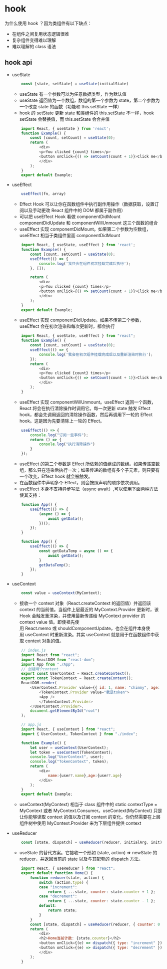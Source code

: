 # hook

为什么使用 hook ？因为类组件有以下缺点：
* 在组件之间复用状态逻辑很难
* 复杂组件变得难以理解
* 难以理解的 class 语法

## hook api

* useState

    ```js
        const [state, setState] = useState(initialState)
    ```

    * useState 有一个参数可以为任意数据类型，作为默认值
    * useState 返回值为一个数组，数组的第一个参数为 state，第二个参数为一个改变 state 的函数（功能和 this.setState 一样）
    * hook 的 setState 更新 state 和类组件的 this.setState 不一样，hook setState 会替换值，而 this.setState 会合并值

    ```js
        import React, { useState } from 'react';
        function Example() {
            const [count, setCount] = useState(0);
            return (
                <div>
                <p>You clicked {count} times</p>
                <button onClick={() => setCount(count + 1)}>Click me</button>
                </div>
            );
        }
        export default Example;
    ```

* useEffect
    ```js
        useEffect(fn, array)
    ```
    * Effect Hook 可以让你在函数组件中执行副作用操作（数据获取，设置订阅以及手动更改 React 组件中的 DOM 都属于副作用）
    * 可以把 useEffect Hook 看做 componentDidMount componentDidUpdate 和 componentWillUnmount 这三个函数的组合
    * useEffect 实现 componentDidMount。如果第二个参数为空数组，useEffect 相当于类组件里面 componentDidMount
    ```js
        import React, { useState, useEffect } from 'react';
        function Example() {
            const [count, setCount] = useState(0);
            useEffect(() => {
                console.log('我只会在组件初次挂载完成后执行');
            }, []);

            return (
                <div>
                <p>You clicked {count} times</p>
                <button onClick={() => setCount(count + 1)}>Click me</button>
                </div>
            );
        }
        export default Example;
    ```
    * useEffect 实现 componentDidUpdate。如果不传第二个参数，useEffect 会在初次渲染和每次更新时，都会执行
    ```js
        import React, { useState, useEffect } from "react";
        function Example() {
            const [count, setCount] = useState(0);
            useEffect(() => {
                console.log('我会在初次组件挂载完成后以及重新渲染时执行');
            });
            return (
                <div>
                <p>You clicked {count} times</p>
                <button onClick={() => setCount(count + 1)}>Click me</button>
                </div>
            );
        }
    ```
    * useEffect 实现 componentWillUnmount。useEffect 返回一个函数，React 将会在执行清除操作时调用它。每一次更新 state 触发 Effect hook，都会先调用返回的清除操作函数，然后再调用下一轮的 Effect hook。这是因为先要清除上一轮的 Effect。
    ```js
        useEffect(() => {
            console.log("订阅一些事件");
            return () => {
                console.log("执行清除操作")
            }
        });
    ```
    * useEffect 的第二个参数是 Effect 所依赖的值组成的数组。如果传递空数组，那么只在渲染后执行一次；如果传递的数组有多个子元素，则只要有一个改变，Effect hook 就会被触发。
    * 在函数组件中声明多个 Effect，则会按照声明的顺序依次调用。
    * useEffect 本身不支持异步写法（async await）,可以使用下面两种方法使其支持：
    ```js
        function App() {
            useEffect(() => {
                (async () => {
                    await getData();
                })();
            });
        }

        function App() {
            useEffect(() => {
                const getDataTemp = async () => {
                    await getData();
                }
                getDataTemp();
            });
        }
    ```

* useContext
    ```js
        const value = useContext(MyContext);
    ```
    * 接收一个 context 对象（React.createContext 的返回值）并返回该 context 的当前值。当组件上层最近的 MyContext.Provider 更新时，该 Hook 会触发重渲染，并使用最新传递给 MyContext provider 的 context value 值。即使祖先使用 React.memo 或 shouldComponentUpdate，也会在组件本身使用 useContext 时重新渲染。其实 useContext 就是用于在函数组件中获取 context 对象的值。
    ```js
        // index.js
        import React from "react";
        import ReactDOM from "react-dom";
        import App from "./App";
        // 创建两个context
        export const UserContext = React.createContext();
        export const TokenContext = React.createContext();
        ReactDOM.render(
            <UserContext.Provider value={{ id: 1, name: "chimmy", age: "20" }}>
                <TokenContext.Provider value="我是token">
                <App />
                </TokenContext.Provider>
            </UserContext.Provider>,
            document.getElementById("root")
        );

        // app.js
        import React, { useContext } from "react";
        import { UserContext, TokenContext } from "./index";

        function Example() {
            let user = useContext(UserContext);
            let token = useContext(TokenContext);
            console.log("UserContext", user);
            console.log("TokenContext", token);
            return (
                <div>
                    name:{user?.name},age:{user?.age}
                </div>
            );
        }
        export default Example;
    ```
    * useContext(MyContext) 相当于 class 组件中的 static contextType = MyContext 或者 MyContext.Consumer。useContext(MyContext) 只是让你能够读取 context 的值以及订阅 context 的变化。你仍然需要在上层组件树中使用 MyContext.Provider 来为下层组件提供 context

* useReducer
    ```js
        const [state, dispatch] = useReducer(reducer, initialArg, init);
    ```
    * useState 的替代方案。它接收一个形如 (state, action) => newState 的 reducer，并返回当前的 state 以及与其配套的 dispatch 方法。
    ```js
        import React, { useReducer } from "react";
        export default function Home() {
            function reducer(state, action) {
                switch (action.type) {
                case "increment":
                    return { ...state, counter: state.counter + 1 };
                case "decrement":
                    return { ...state, counter: state.counter - 1 };
                default:
                    return state;
                }
            }
            const [state, dispatch] = useReducer(reducer, { counter: 0 });
            return (
                <div>
                <h2>Home当前计数: {state.counter}</h2>
                <button onClick={(e) => dispatch({ type: "increment" })}>+1</button>
                <button onClick={(e) => dispatch({ type: "decrement" })}>-1</button>
                </div>
            );
        }
    ```